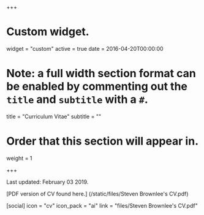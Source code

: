 +++
# Custom widget.
widget = "custom"
active = true
date = 2016-04-20T00:00:00

# Note: a full width section format can be enabled by commenting out the `title` and `subtitle` with a `#`.
title = "Curriculum Vitae"
subtitle = ""

# Order that this section will appear in.
weight = 1

+++

Last updated: February 03 2019. 

[PDF version of CV found here.] (/static/files/Steven Brownlee's CV.pdf)

[social]
   icon = "cv"
   icon_pack = "ai"
   link = "files/Steven Brownlee's CV.pdf"

